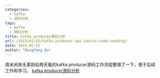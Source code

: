 ```yaml
---
categories:
  - kafka
  - 源码分析
tags:
  - kafka
  - 源码分析
title: kafka producer源码分析
url: /2015/01/25/kafka-producer-api-source-code-reading/
date: 2015-01-25
author: "Dongfang Qu"
---
```



周末闲来无事把前两天看的kafka producer源码工作流程整理了一下，便于后续工作和学习。
[kafka producer源码分析](/pdf/kafka_producer_source_code_reading.pdf "kafka producer源码分析")
